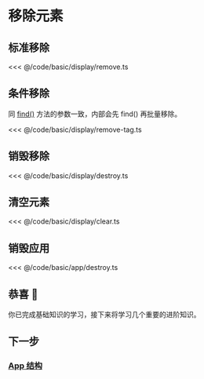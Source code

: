 <script setup>
import Case from '/component/Case.vue'
</script>

# 移除元素

## 标准移除

<<< @/code/basic/display/remove.ts

## 条件移除

同 [find()](/reference/property/find.md) 方法的参数一致，内部会先 find() 再批量移除。

<<< @/code/basic/display/remove-tag.ts

## 销毁移除

<<< @/code/basic/display/destroy.ts

## 清空元素

<<< @/code/basic/display/clear.ts

## 销毁应用

<<< @/code/basic/app/destroy.ts

## 恭喜 🎉

你已完成基础知识的学习，接下来将学习几个重要的进阶知识。

## 下一步

### [App 结构](/guide/app/multilayer.md)
